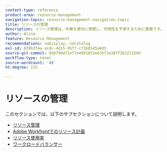 ```yaml
---
content-type: reference
product-area: resource-management
navigation-topic: resource-management-navigation-topic
title: リソースの管理
description: リソース管理は、作業を適切に管理し、可用性を予測するために重要です。 リソースを計画し、作業するようにスケジュールする方法については、次の記事を参照してください。
author: Alina
feature: Resource Management
recommendations: noDisplay, noCatalog
exl-id: 6f8b3f4a-acdc-4d15-95f7-c71b85d5a8d3
source-git-commit: 95679dd71ef7e4991853e63573a387f26321159d
workflow-type: tm+mt
source-wordcount: '48'
ht-degree: 12%

---
```


# リソースの管理

このセクションでは、以下のサブセクションについて説明します。

* [リソース管理](../resource-mgmt/resource-mgmt-overview/resource-management-overview.md)
* [Adobe Workfrontでのリソース計画](../resource-mgmt/resource-planning/resource-planning-overview.md)
* [リソース使用率](../resource-mgmt/resource-utilization/resource-utilization.md)
* [ワークロードバランサー](../resource-mgmt/workload-balancer/workload-balancer.md)
